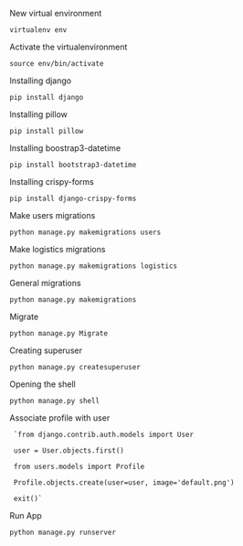 New virtual environment 

`virtualenv env`

Activate the virtualenvironment 

`source env/bin/activate`

Installing django 

`pip install django`

Installing pillow  

`pip install pillow`

Installing boostrap3-datetime  

`pip install bootstrap3-datetime`

Installing crispy-forms 

`pip install django-crispy-forms`

Make users migrations 

`python manage.py makemigrations users`

Make logistics migrations  

`python manage.py makemigrations logistics`

General migrations  

`python manage.py makemigrations`

Migrate  

`python manage.py Migrate`

Creating superuser  

`python manage.py createsuperuser`

Opening the shell  

`python manage.py shell`

Associate profile with user  

     `from django.contrib.auth.models import User
    
     user = User.objects.first()
    
     from users.models import Profile
    
     Profile.objects.create(user=user, image='default.png')
    
     exit()`
    
    
Run App 

`python manage.py runserver`



